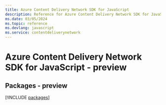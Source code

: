 ```yaml
---
title: Azure Content Delivery Network SDK for JavaScript
description: Reference for Azure Content Delivery Network SDK for JavaScript
ms.date: 03/05/2024
ms.topic: reference
ms.devlang: javascript
ms.service: contentdeliverynetwork
---
```

# Azure Content Delivery Network SDK for JavaScript - preview
## Packages - preview
[!INCLUDE [packages](content-delivery-network-index.md)]